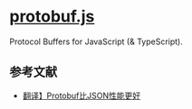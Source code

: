 # [protobuf.js](https://github.com/protobufjs/protobuf.js/)

Protocol Buffers for JavaScript (& TypeScript).

## 参考文献

- [翻译】Protobuf比JSON性能更好](https://zhuanlan.zhihu.com/p/53339153)
